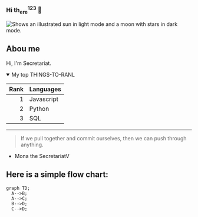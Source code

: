 ### Hi th<sub>ere</sub><sup>123</sup> 👋

<picture>
  <source media="(prefers-color-scheme: dark)" srcset="https://user-images.githubusercontent.com/25423296/163456776-7f95b81a-f1ed-45f7-b7ab-8fa810d529fa.png">
  <source media="(prefers-color-scheme: light)" srcset="https://user-images.githubusercontent.com/25423296/163456779-a8556205-d0a5-45e2-ac17-42d089e3c3f8.png">
  <img alt="Shows an illustrated sun in light mode and a moon with stars in dark mode." src="https://user-images.githubusercontent.com/25423296/163456779-a8556205-d0a5-45e2-ac17-42d089e3c3f8.png">
</picture>

## Abou me

Hi, I'm Secretariat.

<details open>
  <Summary>My top THINGS-TO-RANL</summary>
  
| Rank | Languages |
|-----:|-----------|
|     1| Javascript|
|     2| Python    |
|     3| SQL       |
  </details>
  
  ---
  > If we pull together and commit ourselves, then we can push through anything.

- Mona the SecretariatV

## Here is a simple flow chart:
```mermaid
graph TD;
  A-->B;
  A-->C;
  B-->D;
  C-->D;
 ```
<!--
**SecretariatV/SecretariatV** is a ✨ _special_ ✨ repository because its `README.md` (this file) appears on your GitHub profile.

Here are some ideas to get you started:

- 🔭 I’m currently working on ...
- 🌱 I’m currently learning ...
- 👯 I’m looking to collaborate on ...
- 🤔 I’m looking for help with ...
- 💬 Ask me about ...
- 📫 How to reach me: ...
- 😄 Pronouns: ...
- ⚡ Fun fact: ...
-->
